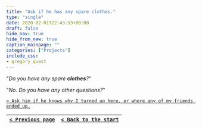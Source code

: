 ```yaml
---
title: "Ask if he has any spare clothes."
type: "single"
date: 2020-02-01T22:43:53+00:00
draft: false
hide_nav: true
hide_from_new: true
caption_mainpage: ""
categories: ["Projects"]
include_css:
- gregory_quest
---
```


"*Do you have any spare **clothes**?*"

"*No. Do you have any other questions?*"

[``> Ask him if he knows why I turned up here, or where any of my friends ended up.``](../50)

|[``< Previous page``](../48)|[``< Back to the start``](../)|
|---|---|